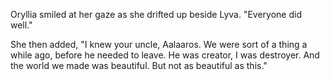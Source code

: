 Oryllia smiled at her gaze as she drifted up beside Lyva. "Everyone did well."

She then added, "I knew your uncle, Aalaaros. We were sort of a thing a while ago, before he needed to leave. He was creator, I was destroyer. And the world we made was beautiful. But not as beautiful as this."